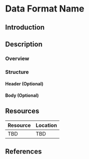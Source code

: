 # Data Format Name #
## Introduction ##
## Description ##
### Overview ###
### Structure ###
#### Header (Optional) ####
#### Body (Optional) ####
## Resources ##
| Resource | Location |
| --- | --- |
| TBD | TBD | 
## References ##
